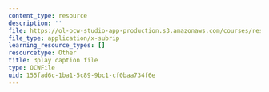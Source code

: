 ```yaml
---
content_type: resource
description: ''
file: https://ol-ocw-studio-app-production.s3.amazonaws.com/courses/res-9-003-brains-minds-and-machines-summer-course-summer-2015/155fad6c1ba15c899bc1cf0baa734f6e_FndNHiuFeFU.vtt
file_type: application/x-subrip
learning_resource_types: []
resourcetype: Other
title: 3play caption file
type: OCWFile
uid: 155fad6c-1ba1-5c89-9bc1-cf0baa734f6e
---
```

